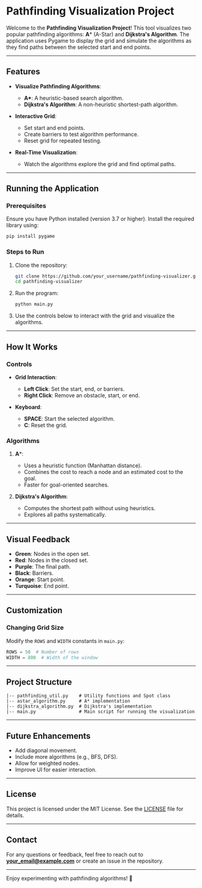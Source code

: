 
# Pathfinding Visualization Project

Welcome to the **Pathfinding Visualization Project**! This tool visualizes two popular pathfinding algorithms: **A*** (A-Star) and **Dijkstra's Algorithm**. The application uses Pygame to display the grid and simulate the algorithms as they find paths between the selected start and end points.

---

## Features

- **Visualize Pathfinding Algorithms**:
  - **A\***: A heuristic-based search algorithm.
  - **Dijkstra's Algorithm**: A non-heuristic shortest-path algorithm.
  
- **Interactive Grid**:
  - Set start and end points.
  - Create barriers to test algorithm performance.
  - Reset grid for repeated testing.

- **Real-Time Visualization**:
  - Watch the algorithms explore the grid and find optimal paths.

---

## Running the Application

### Prerequisites

Ensure you have Python installed (version 3.7 or higher). Install the required library using:

```bash
pip install pygame
```

### Steps to Run

1. Clone the repository:

   ```bash
   git clone https://github.com/your_username/pathfinding-visualizer.git
   cd pathfinding-visualizer
   ```

2. Run the program:

   ```bash
   python main.py
   ```

3. Use the controls below to interact with the grid and visualize the algorithms.

---

## How It Works

### Controls

- **Grid Interaction**:
  - **Left Click**: Set the start, end, or barriers.
  - **Right Click**: Remove an obstacle, start, or end.

- **Keyboard**:
  - **SPACE**: Start the selected algorithm.
  - **C**: Reset the grid.

### Algorithms

1. **A***:
   - Uses a heuristic function (Manhattan distance).
   - Combines the cost to reach a node and an estimated cost to the goal.
   - Faster for goal-oriented searches.

2. **Dijkstra's Algorithm**:
   - Computes the shortest path without using heuristics.
   - Explores all paths systematically.

---

## Visual Feedback

- **Green**: Nodes in the open set.
- **Red**: Nodes in the closed set.
- **Purple**: The final path.
- **Black**: Barriers.
- **Orange**: Start point.
- **Turquoise**: End point.

---

## Customization

### Changing Grid Size

Modify the `ROWS` and `WIDTH` constants in `main.py`:

```python
ROWS = 50  # Number of rows
WIDTH = 800  # Width of the window
```

---

## Project Structure

```
|-- pathfinding_util.py    # Utility functions and Spot class
|-- astar_algorithm.py     # A* implementation
|-- dijkstra_algorithm.py  # Dijkstra's implementation
|-- main.py                # Main script for running the visualization
```

---

## Future Enhancements

- Add diagonal movement.
- Include more algorithms (e.g., BFS, DFS).
- Allow for weighted nodes.
- Improve UI for easier interaction.

---

## License

This project is licensed under the MIT License. See the [LICENSE](LICENSE) file for details.

---

## Contact

For any questions or feedback, feel free to reach out to **[your_email@example.com](mailto:your_email@example.com)** or create an issue in the repository.

---

Enjoy experimenting with pathfinding algorithms! 🎉

